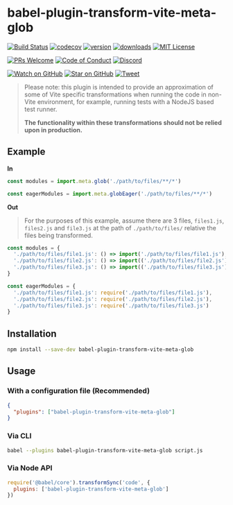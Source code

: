 # babel-plugin-transform-vite-meta-glob

<!-- prettier-ignore-start -->
[![Build Status](https://img.shields.io/github/workflow/status/OpenSourceRaidGuild/babel-vite/validate?logo=github&style=flat-square)](https://github.com/OpenSourceRaidGuild/babel-vite/actions?query=workflow%3Avalidate)
[![codecov](https://img.shields.io/codecov/c/github/OpenSourceRaidGuild/babel-vite.svg?style=flat-square)](https://codecov.io/gh/OpenSourceRaidGuild/babel-vite)
[![version](https://img.shields.io/npm/v/babel-plugin-transform-vite-meta-glob.svg?style=flat-square)](https://www.npmjs.com/package/babel-plugin-transform-vite-meta-glob)
[![downloads](https://img.shields.io/npm/dm/babel-plugin-transform-vite-meta-glob.svg?style=flat-square)](http://www.npmtrends.com/babel-plugin-transform-vite-meta-glob)
[![MIT License](https://img.shields.io/npm/l/babel-plugin-transform-vite-meta-glob.svg?style=flat-square)](https://github.com/OpenSourceRaidGuild/babel-vite/blob/master/LICENSE.md)

[![PRs Welcome](https://img.shields.io/badge/PRs-welcome-brightgreen.svg?style=flat-square)](http://makeapullrequest.com)
[![Code of Conduct](https://img.shields.io/badge/code%20of-conduct-ff69b4.svg?style=flat-square)](https://github.com/OpenSourceRaidGuild/babel-vite/blob/master/CODE_OF_CONDUCT.md)
[![Discord](https://img.shields.io/discord/808364903822917662.svg?color=7389D8&labelColor=6A7EC2&logo=discord&logoColor=ffffff&style=flat-square)](https://discord.gg/grS89HWeYh)

[![Watch on GitHub](https://img.shields.io/github/watchers/OpenSourceRaidGuild/babel-vite.svg?style=social)](https://github.com/OpenSourceRaidGuild/babel-vite/watchers)
[![Star on GitHub](https://img.shields.io/github/stars/OpenSourceRaidGuild/babel-vite.svg?style=social)](https://github.com/OpenSourceRaidGuild/babel-vite/stargazers)
[![Tweet](https://img.shields.io/twitter/url/https/github.com/OpenSourceRaidGuild/babel-vite.svg?style=social)](https://twitter.com/intent/tweet?text=Check%20out%20babel-plugin-transform-vite-meta-glob%20by%20OpenSourceRaidGuild%20https%3A%2F%2Fgithub.com%2FOpenSourceRaidGuild%2Fbabel-vite%20%F0%9F%91%8D)
<!-- prettier-ignore-end -->

> Please note: this plugin is intended to provide an approximation of some of Vite specific
> transformations when running the code in non-Vite environment, for example, running tests with a
> NodeJS based test runner.
>
> **The functionality within these transformations should not be relied upon in production.**

## Example

**In**

```js
const modules = import.meta.glob('./path/to/files/**/*')

const eagerModules = import.meta.globEager('./path/to/files/**/*')
```

**Out**

> For the purposes of this example, assume there are 3 files, `files1.js`, `files2.js` and
> `file3.js` at the path of `./path/to/files/` relative the files being transformed.

```js
const modules = {
  './path/to/files/file1.js': () => import('./path/to/files/file1.js'),
  './path/to/files/file2.js': () => import(('./path/to/files/file2.js'),
  './path/to/files/file3.js': () => import(('./path/to/files/file3.js')
}

const eagerModules = {
  './path/to/files/file1.js': require('./path/to/files/file1.js'),
  './path/to/files/file2.js': require('./path/to/files/file2.js'),
  './path/to/files/file3.js': require('./path/to/files/file3.js')
}
```

## Installation

```sh
npm install --save-dev babel-plugin-transform-vite-meta-glob
```

## Usage

### With a configuration file (Recommended)

```json
{
  "plugins": ["babel-plugin-transform-vite-meta-glob"]
}
```

### Via CLI

```sh
babel --plugins babel-plugin-transform-vite-meta-glob script.js
```

### Via Node API

```javascript
require('@babel/core').transformSync('code', {
  plugins: ['babel-plugin-transform-vite-meta-glob']
})
```
